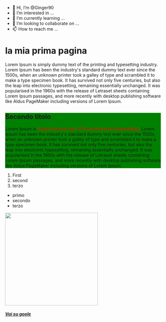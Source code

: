 - 👋 Hi, I’m @Ginger90
- 👀 I’m interested in ...
- 🌱 I’m currently learning ...
- 💞️ I’m looking to collaborate on ...
- 📫 How to reach me ...

<!---
Ginger90/Ginger90 is a ✨ special ✨ repository because its `README.md` (this file) appears on your GitHub profile.
You can click the Preview link to take a look at your changes.
--->
  <h1>la mia prima pagina</h1>
   <p>Lorem Ipsum is simply dummy text of the printing and typesetting industry. Lorem Ipsum has been the industry's standard dummy text ever since the 1500s, when an unknown printer took a galley of type and scrambled it to make a type specimen book. It has survived not only five centuries, but also the leap into electronic typesetting, remaining essentially unchanged. It was popularised in the 1960s with the release of Letraset sheets containing Lorem Ipsum passages, and more recently with desktop publishing software like Aldus PageMaker including versions of Lorem Ipsum.</p>
<div style="background-color: green;">
    <h2>Secondo titolo</h2>
    <p>Lorem Ipsum is <span style="color: red;"> simply dummy text of the printing and typesetting. </span> Lorem Ipsum has been the industry's standard dummy text ever since the 1500s, when an unknown printer took a galley of type and scrambled it to make a type specimen book. It has survived not only five centuries, but also the leap into electronic typesetting, remaining essentially unchanged. It was popularised in the 1960s with the release of Letraset sheets containing Lorem Ipsum passages, and more recently with desktop publishing software like Aldus PageMaker including versions of Lorem Ipsum.</p>
</div>
<p><ol>
    <li>First</li>
    <li>second</li>
    <li>terzo</li>
</ol>
<ul>
    <li>primo </li>
    <li>secondo</li>
    <li>terzo</li>
</ul>
</p>
<img src="https://upload.wikimedia.org/wikipedia/commons/thumb/6/61/HTML5_logo_and_wordmark.svg/640px-HTML5_logo_and_wordmark.svg.png" alt=""
width="300px">
<p>
    <a href="http://www.google.com"> <h5> Vai su goole </h5></a>
</p>
